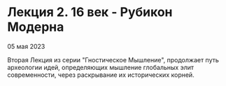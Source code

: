 # Лекция 2. 16 век - Рубикон Модерна

05 мая 2023

Вторая Лекция из серии "Гностическое Мышление", продолжает путь археологии идей, определяющих мышление глобальных элит современности, через раскрывание их исторических корней. 
